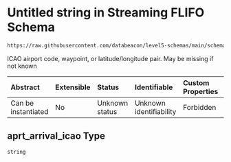 # Untitled string in Streaming FLIFO Schema

```txt
https://raw.githubusercontent.com/databeacon/level5-schemas/main/schemas/streaming/flifo.schema.json#/properties/aprt_arrival_icao
```

ICAO airport code, waypoint, or latitude/longitude pair. May be missing if not known

| Abstract            | Extensible | Status         | Identifiable            | Custom Properties | Additional Properties | Access Restrictions | Defined In                                                                          |
| :------------------ | :--------- | :------------- | :---------------------- | :---------------- | :-------------------- | :------------------ | :---------------------------------------------------------------------------------- |
| Can be instantiated | No         | Unknown status | Unknown identifiability | Forbidden         | Allowed               | none                | [flifo.schema.json\*](../../out/streaming/flifo.schema.json "open original schema") |

## aprt\_arrival\_icao Type

`string`
